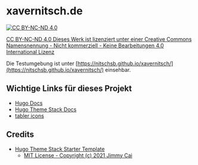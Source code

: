 # xavernitsch.de

[![CC BY-NC-ND 4.0](https://i.creativecommons.org/l/by-nc-nd/4.0/88x31.png)](http://creativecommons.org/licenses/by-nc-nd/4.0/)

[CC BY-NC-ND 4.0 Dieses Werk ist lizenziert unter einer Creative Commons Namensnennung - Nicht kommerziell - Keine Bearbeitungen 4.0 International Lizenz](http://creativecommons.org/licenses/by-nc-nd/4.0/.)

Die Testumgebung ist unter [https://nitschsb.github.io/xavernitsch/](https://nitschsb.github.io/xavernitsch/) einsehbar.

## Wichtige Links für dieses Projekt

- [Hugo Docs](https://gohugo.io/documentation/)
- [Hugo Theme Stack Docs](https://stack.jimmycai.com/)
- [tabler icons](https://tablericons.com/)

## Credits

- [Hugo Theme Stack Starter Template](https://github.com/CaiJimmy/hugo-theme-stack-starter)
  - [MIT License - Copyright (c) 2021 Jimmy Cai](./CREDITS/Hugo%20Theme%20Stack%20Starter%20Template/LICENSE)
